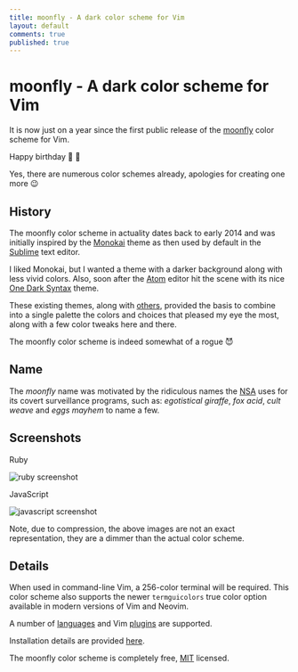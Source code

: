 ```yaml
---
title: moonfly - A dark color scheme for Vim
layout: default
comments: true
published: true
---
```


moonfly - A dark color scheme for Vim
=====================================

It is now just on a year since the first public release of the
[moonfly](https://github.com/bluz71/vim-moonfly-colors) color scheme for Vim.

Happy birthday :tada: :tada:

Yes, there are numerous color schemes already, apologies for creating one
more :wink:

History
-------

The moonfly color scheme in actuality dates back to early 2014 and was
initially inspired by the [Monokai](https://atom.io/themes/monokai) theme as
then used by default in the [Sublime](https://www.sublimetext.com) text editor.

I liked Monokai, but I wanted a theme with a darker background along with less
vivid colors. Also, soon after the [Atom](https://atom.io) editor hit the scene
with its nice [One Dark Syntax](https://github.com/atom/one-dark-syntax) theme.

These existing themes, along with
[others](https://github.com/bluz71/vim-moonfly-colors#moonfly), provided the
basis to combine into a single palette the colors and choices that pleased my
eye the most, along with a few color tweaks here and there.

The moonfly color scheme is indeed somewhat of a rogue :smiling_imp:

Name
----

The *moonfly* name was motivated by the ridiculous names the
[NSA](https://www.nsa.gov) uses for its covert surveillance programs, such as:
*egotistical giraffe*, *fox acid*, *cult weave* and *eggs mayhem* to name a
few.

Screenshots
-----------

Ruby

![ruby screenshot](https://github.com/bluz71/vim-moonfly-colors/raw/master/ruby_moonfly.png "ruby screenshot")

JavaScript

![javascript screenshot](https://github.com/bluz71/vim-moonfly-colors/raw/master/javascript_moonfly.png "javascript screenshot")

Note, due to compression, the above images are not an exact representation,
they are a dimmer than the actual color scheme.

Details
-------

When used in command-line Vim, a 256-color terminal will be required. This
color scheme also supports the newer `termguicolors` true color option
available in modern versions of Vim and Neovim.

A number of
[languages](https://github.com/bluz71/vim-moonfly-colors#languages-explicitly-styled)
and Vim
[plugins](https://github.com/bluz71/vim-moonfly-colors#plugins-explicity-styled)
are supported.

Installation details are provided
[here](https://github.com/bluz71/vim-moonfly-colors#installation).

The moonfly color scheme is completely free,
[MIT](https://opensource.org/licenses/MIT) licensed.

